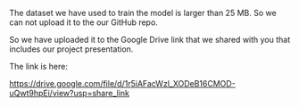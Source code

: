 The dataset we have used to train the model is larger than 25 MB. So we can not upload it to the our GitHub repo.

So we have uploaded it to the Google Drive link that we shared with you that includes our project presentation.

The link is here:

https://drive.google.com/file/d/1r5iAFacWzl_XODeB16CMOD-uQwt9hpEi/view?usp=share_link

